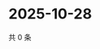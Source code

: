 # 2025-10-28

共 0 条

<!-- BEGIN ZHIHUVIDEO -->
<!-- 最后更新时间 Tue Oct 28 2025 20:22:24 GMT+0800 (China Standard Time) -->

<!-- END ZHIHUVIDEO -->
